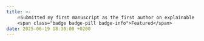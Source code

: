 ```yaml
---
title: >-
    🔥Submitted my first manuscript as the first author on explainable financial fraud detection, currently under peer review
    <span class="badge badge-pill badge-info">Featured</span>
date: 2025-06-19 18:30:00 +0200
---
```

